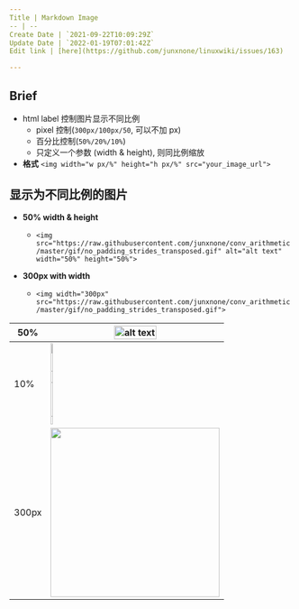 ```yaml
---
Title | Markdown Image
-- | --
Create Date | `2021-09-22T10:09:29Z`
Update Date | `2022-01-19T07:01:42Z`
Edit link | [here](https://github.com/junxnone/linuxwiki/issues/163)

---
```


## Brief
- html label 控制图片显示不同比例
  - pixel 控制(`300px/100px/50`, 可以不加 px)
  - 百分比控制(`50%/20%/10%`)
  - 只定义一个参数 (width & height), 则同比例缩放
- **格式** `<img width="w px/%" height="h px/%" src="your_image_url">`


## 显示为不同比例的图片

- **50%  width & height**
  - ```<img src="https://raw.githubusercontent.com/junxnone/conv_arithmetic/master/gif/no_padding_strides_transposed.gif" alt="alt text" width="50%" height="50%">```

- **300px with width**
  - ```<img width="300px" src="https://raw.githubusercontent.com/junxnone/conv_arithmetic/master/gif/no_padding_strides_transposed.gif">```


50% | <img src="https://raw.githubusercontent.com/junxnone/conv_arithmetic/master/gif/no_padding_strides_transposed.gif" alt="alt text" width="50%" height="50%">
-- | --
10% | <img src="https://raw.githubusercontent.com/junxnone/conv_arithmetic/master/gif/no_padding_strides_transposed.gif" alt="alt text" width="10%" height="10%">
300px | <img width="300px" src="https://raw.githubusercontent.com/junxnone/conv_arithmetic/master/gif/no_padding_strides_transposed.gif">

